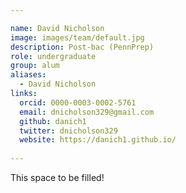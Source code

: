 ```yaml
---

name: David Nicholson
image: images/team/default.jpg
description: Post-bac (PennPrep)
role: undergraduate
group: alum
aliases:
  - David Nicholson
links:
  orcid: 0000-0003-0002-5761
  email: dnicholson329@gmail.com
  github: danich1
  twitter: dnicholson329
  website: https://danich1.github.io/
 
---
```


This space to be filled!
